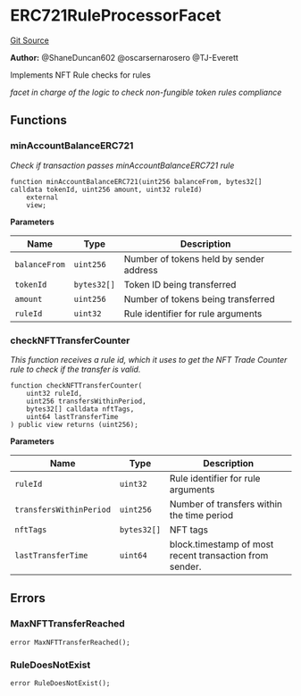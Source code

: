 # ERC721RuleProcessorFacet
[Git Source](https://github.com/thrackle-io/rules-protocol/blob/49ab19f6a1a98efed1de2dc532ff3da9b445a7cb/src/economic/ruleProcessor/ERC721RuleProcessorFacet.sol)

**Author:**
@ShaneDuncan602 @oscarsernarosero @TJ-Everett

Implements NFT Rule checks for rules

*facet in charge of the logic to check non-fungible token rules compliance*


## Functions
### minAccountBalanceERC721

*Check if transaction passes minAccountBalanceERC721 rule*


```solidity
function minAccountBalanceERC721(uint256 balanceFrom, bytes32[] calldata tokenId, uint256 amount, uint32 ruleId)
    external
    view;
```
**Parameters**

|Name|Type|Description|
|----|----|-----------|
|`balanceFrom`|`uint256`|Number of tokens held by sender address|
|`tokenId`|`bytes32[]`|Token ID being transferred|
|`amount`|`uint256`|Number of tokens being transferred|
|`ruleId`|`uint32`|Rule identifier for rule arguments|


### checkNFTTransferCounter

*This function receives a rule id, which it uses to get the NFT Trade Counter rule to check if the transfer is valid.*


```solidity
function checkNFTTransferCounter(
    uint32 ruleId,
    uint256 transfersWithinPeriod,
    bytes32[] calldata nftTags,
    uint64 lastTransferTime
) public view returns (uint256);
```
**Parameters**

|Name|Type|Description|
|----|----|-----------|
|`ruleId`|`uint32`|Rule identifier for rule arguments|
|`transfersWithinPeriod`|`uint256`|Number of transfers within the time period|
|`nftTags`|`bytes32[]`|NFT tags|
|`lastTransferTime`|`uint64`|block.timestamp of most recent transaction from sender.|


## Errors
### MaxNFTTransferReached

```solidity
error MaxNFTTransferReached();
```

### RuleDoesNotExist

```solidity
error RuleDoesNotExist();
```

